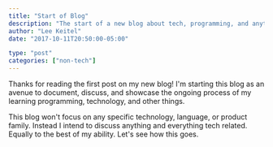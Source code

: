 ```yaml
---
title: "Start of Blog"
description: "The start of a new blog about tech, programming, and anything I find interesting"
author: "Lee Keitel"
date: "2017-10-11T20:50:00-05:00"

type: "post"
categories: ["non-tech"]
---
```


Thanks for reading the first post on my new blog! I'm starting this blog as an avenue to document, discuss, and showcase the
ongoing process of my learning programming, technology, and other things.

This blog won't focus on any specific technology, language, or product family. Instead I intend to discuss anything and everything
tech related. Equally to the best of my ability. Let's see how this goes.
